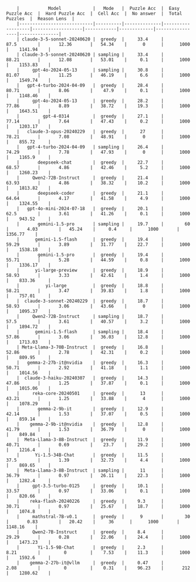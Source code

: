 


        |           Model            |   Mode   |  Puzzle Acc  |  Easy Puzzle Acc  |  Hard Puzzle Acc  |  Cell Acc  |  No answer  |  Total Puzzles  |  Reason Lens  |
        |----------------------------|----------|--------------|-------------------|-------------------|------------|-------------|-----------------|---------------|
        | claude-3-5-sonnet-20240620 |  greedy  |     33.4     |       87.5        |       12.36       |   54.34    |      0      |      1000       |    1141.94    |
        | claude-3-5-sonnet-20240620 | sampling |     33.4     |       88.21       |       12.08       |   53.01    |     0.1     |      1000       |    1153.83    |
        |     gpt-4o-2024-05-13      | sampling |     30.8     |       81.07       |       11.25       |   46.19    |     6.6     |      1000       |    1549.74    |
        |   gpt-4-turbo-2024-04-09   |  greedy  |     28.4     |       80.71       |       8.06        |    47.9    |     0.1     |      1000       |    1148.46    |
        |     gpt-4o-2024-05-13      |  greedy  |     28.2     |       77.86       |       8.89        |   38.72    |    19.3     |      1000       |    1643.51    |
        |         gpt-4-0314         |  greedy  |     27.1     |       77.14       |       7.64        |   47.43    |     0.2     |      1000       |    1203.17    |
        |   claude-3-opus-20240229   |  greedy  |      27      |       78.21       |       7.08        |   48.91    |      0      |      1000       |    855.72     |
        |   gpt-4-turbo-2024-04-09   | sampling |     26.4     |       74.29       |       7.78        |   47.93    |      0      |      1000       |    1165.9     |
        |       deepseek-chat        |  greedy  |     22.7     |       68.57       |       4.86        |   42.46    |     5.2     |      1000       |    1260.23    |
        |     Qwen2-72B-Instruct     |  greedy  |     21.4     |       63.93       |       4.86        |   38.32    |    10.2     |      1000       |    1813.82    |
        |       deepseek-coder       |  greedy  |     21.1     |       64.64       |       4.17        |   41.58    |     4.9     |      1000       |    1324.55    |
        |   gpt-4o-mini-2024-07-18   |  greedy  |     20.1     |       62.5        |       3.61        |   41.26    |     0.1     |      1000       |    943.52     |
        |       gemini-1.5-pro       | sampling |     19.7     |        60         |       4.03        |   45.24    |     0.4     |      1000       |    1356.77    |
        |      gemini-1.5-flash      |  greedy  |     19.4     |       59.29       |       3.89        |   31.77    |    22.7     |      1000       |    1538.18    |
        |       gemini-1.5-pro       |  greedy  |     19.4     |       55.71       |       5.28        |   44.59    |     0.8     |      1000       |    1336.17    |
        |      yi-large-preview      |  greedy  |     18.9     |       58.93       |       3.33        |   42.61    |     1.4     |      1000       |    833.36     |
        |          yi-large          |  greedy  |     18.8     |       58.21       |       3.47        |   39.83    |     1.8     |      1000       |    757.01     |
        |  claude-3-sonnet-20240229  |  greedy  |     18.7     |       58.93       |       3.06        |   43.66    |      0      |      1000       |    1095.37    |
        |     Qwen2-72B-Instruct     | sampling |     18.7     |       57.5        |       3.61        |   40.57    |     3.2     |      1000       |    1894.72    |
        |      gemini-1.5-flash      | sampling |     18.4     |       57.86       |       3.06        |   36.03    |    12.8     |      1000       |    1713.03    |
        | Meta-Llama-3-70B-Instruct  |  greedy  |     16.8     |       52.86       |       2.78        |   42.31    |     0.2     |      1000       |    809.95     |
        |   gemma-2-27b-it@nvidia    |  greedy  |     16.3     |       50.71       |       2.92        |   41.18    |     1.1     |      1000       |    1014.56    |
        |  claude-3-haiku-20240307   |  greedy  |     14.3     |       47.86       |       1.25        |   37.87    |     0.1     |      1000       |    1015.06    |
        |     reka-core-20240501     |  greedy  |      13      |       43.21       |       1.25        |   33.88    |      4      |      1000       |    1078.29    |
        |       gemma-2-9b-it        |  greedy  |     12.9     |       42.14       |       1.53        |   37.07    |     0.5     |      1000       |    859.14     |
        |    gemma-2-9b-it@nvidia    |  greedy  |     12.8     |       41.79       |       1.53        |   36.79    |      0      |      1000       |    849.84     |
        |  Meta-Llama-3-8B-Instruct  |  greedy  |     11.9     |       40.71       |       0.69        |    23.7    |    29.2     |      1000       |    1216.4     |
        |      Yi-1.5-34B-Chat       |  greedy  |     11.5     |       37.5        |       1.39        |   32.73    |     4.4     |      1000       |    869.65     |
        |  Meta-Llama-3-8B-Instruct  | sampling |      11      |       36.79       |       0.97        |   26.11    |    22.3     |      1000       |    1282.4     |
        |     gpt-3.5-turbo-0125     |  greedy  |     10.1     |       33.57       |       0.97        |   33.06    |     0.1     |      1000       |    820.66     |
        |    reka-flash-20240226     |  greedy  |     9.3      |       30.71       |       0.97        |   25.67    |    18.7     |      1000       |    1074.8     |
        |     mathstral-7B-v0.1      |  greedy  |      9       |        30         |       0.83        |   20.42    |     36      |      1000       |    1148.16    |
        |     Qwen2-7B-Instruct      |  greedy  |     8.4      |       29.29       |       0.28        |   22.06    |    24.4     |      1000       |    1473.23    |
        |       Yi-1.5-9B-Chat       |  greedy  |     2.3      |       8.21        |         0         |    7.53    |    11.3     |      1000       |    1592.6     |
        |    gemma-2-27b-it@vllm     |  greedy  |     0.47     |       2.08        |         0         |    0.31    |    96.23    |       212       |    1280.62    |
